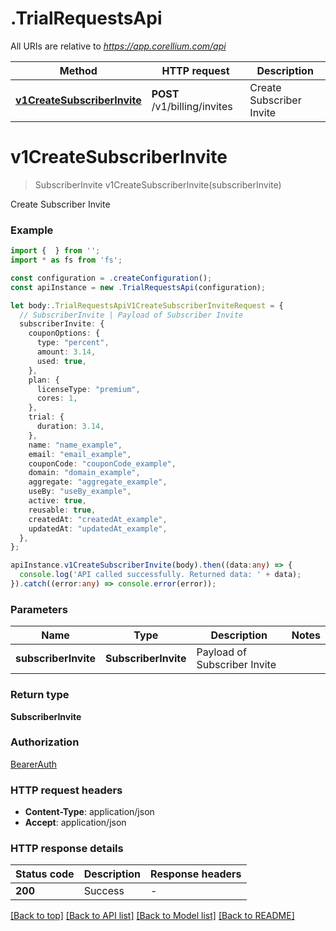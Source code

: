 # .TrialRequestsApi

All URIs are relative to *https://app.corellium.com/api*

Method | HTTP request | Description
------------- | ------------- | -------------
[**v1CreateSubscriberInvite**](TrialRequestsApi.md#v1CreateSubscriberInvite) | **POST** /v1/billing/invites | Create Subscriber Invite


# **v1CreateSubscriberInvite**
> SubscriberInvite v1CreateSubscriberInvite(subscriberInvite)

Create Subscriber Invite

### Example


```typescript
import {  } from '';
import * as fs from 'fs';

const configuration = .createConfiguration();
const apiInstance = new .TrialRequestsApi(configuration);

let body:.TrialRequestsApiV1CreateSubscriberInviteRequest = {
  // SubscriberInvite | Payload of Subscriber Invite
  subscriberInvite: {
    couponOptions: {
      type: "percent",
      amount: 3.14,
      used: true,
    },
    plan: {
      licenseType: "premium",
      cores: 1,
    },
    trial: {
      duration: 3.14,
    },
    name: "name_example",
    email: "email_example",
    couponCode: "couponCode_example",
    domain: "domain_example",
    aggregate: "aggregate_example",
    useBy: "useBy_example",
    active: true,
    reusable: true,
    createdAt: "createdAt_example",
    updatedAt: "updatedAt_example",
  },
};

apiInstance.v1CreateSubscriberInvite(body).then((data:any) => {
  console.log('API called successfully. Returned data: ' + data);
}).catch((error:any) => console.error(error));
```


### Parameters

Name | Type | Description  | Notes
------------- | ------------- | ------------- | -------------
 **subscriberInvite** | **SubscriberInvite**| Payload of Subscriber Invite |


### Return type

**SubscriberInvite**

### Authorization

[BearerAuth](README.md#BearerAuth)

### HTTP request headers

 - **Content-Type**: application/json
 - **Accept**: application/json


### HTTP response details
| Status code | Description | Response headers |
|-------------|-------------|------------------|
**200** | Success |  -  |

[[Back to top]](#) [[Back to API list]](README.md#documentation-for-api-endpoints) [[Back to Model list]](README.md#documentation-for-models) [[Back to README]](README.md)


